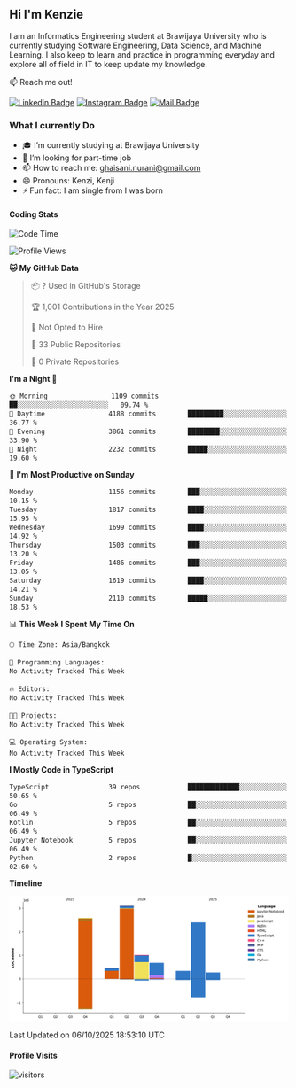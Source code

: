 ## Hi I'm Kenzie


I am an Informatics Engineering student at Brawijaya University who is currently studying Software Engineering, Data Science, and Machine Learning. I also keep to learn and practice in programming everyday and explore all of field in IT to keep update my knowledge.

:mailbox: Reach me out!

[![Linkedin Badge](https://img.shields.io/badge/-Kenzie_Taqiyassar-0e76a8?style=flat&labelColor=0e76a8&logo=linkedin&logoColor=white)](https://www.linkedin.com/in/kenzie-taqiyassar-37458b1aa/) 
[![Instagram Badge](https://img.shields.io/badge/-@__kenziehh_-e84393?style=flat&labelColor=e84393&logo=instagram&logoColor=white)](https://www.instagram.com/_kenziehh/) 
[![Mail Badge](https://img.shields.io/badge/-ghaisani.nurani-c0392b?style=flat&labelColor=c0392b&logo=gmail&logoColor=white)](mailto:ghaisani.nurani@gmail.com)

### What I currently Do

- 🎓 I’m currently studying at Brawijaya University
- 💼 I’m looking for part-time job
- 📫 How to reach me: ghaisani.nurani@gmail.com
- 😄 Pronouns: Kenzi, Kenji
- ⚡ Fun fact: I am single from I was born

#### Coding Stats
<!--START_SECTION:waka-->
![Code Time](http://img.shields.io/badge/Code%20Time-1%2C386%20hrs%207%20mins-blue)

![Profile Views](http://img.shields.io/badge/Profile%20Views-0-blue)

**🐱 My GitHub Data** 

> 📦 ? Used in GitHub's Storage 
 > 
> 🏆 1,001 Contributions in the Year 2025
 > 
> 🚫 Not Opted to Hire
 > 
> 📜 33 Public Repositories 
 > 
> 🔑 0 Private Repositories 
 > 
**I'm a Night 🦉** 

```text
🌞 Morning                1109 commits        ██░░░░░░░░░░░░░░░░░░░░░░░   09.74 % 
🌆 Daytime                4188 commits        █████████░░░░░░░░░░░░░░░░   36.77 % 
🌃 Evening                3861 commits        ████████░░░░░░░░░░░░░░░░░   33.90 % 
🌙 Night                  2232 commits        █████░░░░░░░░░░░░░░░░░░░░   19.60 % 
```
📅 **I'm Most Productive on Sunday** 

```text
Monday                   1156 commits        ███░░░░░░░░░░░░░░░░░░░░░░   10.15 % 
Tuesday                  1817 commits        ████░░░░░░░░░░░░░░░░░░░░░   15.95 % 
Wednesday                1699 commits        ████░░░░░░░░░░░░░░░░░░░░░   14.92 % 
Thursday                 1503 commits        ███░░░░░░░░░░░░░░░░░░░░░░   13.20 % 
Friday                   1486 commits        ███░░░░░░░░░░░░░░░░░░░░░░   13.05 % 
Saturday                 1619 commits        ████░░░░░░░░░░░░░░░░░░░░░   14.21 % 
Sunday                   2110 commits        █████░░░░░░░░░░░░░░░░░░░░   18.53 % 
```


📊 **This Week I Spent My Time On** 

```text
🕑︎ Time Zone: Asia/Bangkok

💬 Programming Languages: 
No Activity Tracked This Week

🔥 Editors: 
No Activity Tracked This Week

🐱‍💻 Projects: 
No Activity Tracked This Week

💻 Operating System: 
No Activity Tracked This Week
```

**I Mostly Code in TypeScript** 

```text
TypeScript               39 repos            █████████████░░░░░░░░░░░░   50.65 % 
Go                       5 repos             ██░░░░░░░░░░░░░░░░░░░░░░░   06.49 % 
Kotlin                   5 repos             ██░░░░░░░░░░░░░░░░░░░░░░░   06.49 % 
Jupyter Notebook         5 repos             ██░░░░░░░░░░░░░░░░░░░░░░░   06.49 % 
Python                   2 repos             █░░░░░░░░░░░░░░░░░░░░░░░░   02.60 % 
```



**Timeline**

![Lines of Code chart](https://raw.githubusercontent.com/kenziehh/kenziehh/master/assets/bar_graph.png)


 Last Updated on 06/10/2025 18:53:10 UTC
<!--END_SECTION:waka-->


#### Profile Visits

![visitors](https://visitor-badge.glitch.me/badge?page_id=kenziehh.kenziehh)





